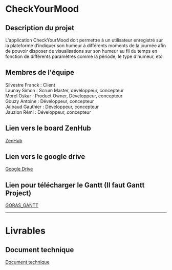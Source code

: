 # CheckYourMood

## Description du projet
L'application CheckYourMood doit permettre à un utilisateur enregistré sur la plateforme d’indiquer son humeur à différents moments de la journée afin de pouvoir disposer de visualisations sur son humeur au fil du temps en fonction de différents paramètres comme la période, le type d’humeur, etc.

## Membres de l'équipe
Silvestre Franck : Client<br>
Launay Simon : Scrum Master, développeur, concepteur <br>
Morel Oskar : Product Owner, Développeur, concepteur<br>
Gouzy Antoine : Développeur, concepteur<br>
Jalbaud Gauthier : Développeur, concepteur<br>
Jauzion Rémi : Développeur, concepteur<br>

## Lien vers le board ZenHub
[ZenHub](https://github.com/oskarmorel/goras_checkyourmood#workspaces/goras-checkyourmood-6343cfdb7c13ed00103b5882/board)

## Lien vers le google drive 
[Google Drive](https://drive.google.com/drive/folders/1pf4cH6mJ5kkUspXcXCXeHE8o2trMbLqE?hl=fr)

## Lien pour télécharger le Gantt (Il faut Gantt Project)
[GORAS_GANTT](https://drive.google.com/file/d/1WABgjYscKmtX_rEjYUWp-ElfIObY8NxL/view?usp=share_link)

--------
# Livrables

## Document technique
[Document technique]()
